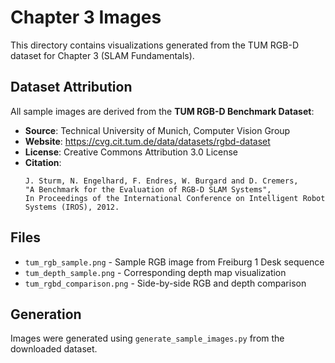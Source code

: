 # Chapter 3 Images

This directory contains visualizations generated from the TUM RGB-D dataset for Chapter 3 (SLAM Fundamentals).

## Dataset Attribution

All sample images are derived from the **TUM RGB-D Benchmark Dataset**:

- **Source**: Technical University of Munich, Computer Vision Group
- **Website**: https://cvg.cit.tum.de/data/datasets/rgbd-dataset
- **License**: Creative Commons Attribution 3.0 License
- **Citation**: 
  ```
  J. Sturm, N. Engelhard, F. Endres, W. Burgard and D. Cremers,
  "A Benchmark for the Evaluation of RGB-D SLAM Systems",
  In Proceedings of the International Conference on Intelligent Robot Systems (IROS), 2012.
  ```

## Files

- `tum_rgb_sample.png` - Sample RGB image from Freiburg 1 Desk sequence
- `tum_depth_sample.png` - Corresponding depth map visualization
- `tum_rgbd_comparison.png` - Side-by-side RGB and depth comparison

## Generation

Images were generated using `generate_sample_images.py` from the downloaded dataset.


